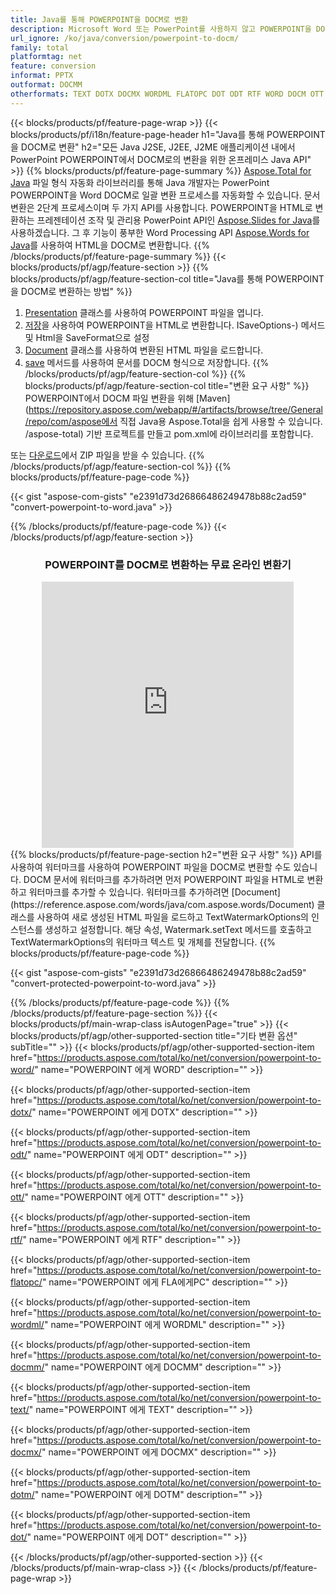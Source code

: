 ```yaml
---
title: Java를 통해 POWERPOINT을 DOCM로 변환
description: Microsoft Word 또는 PowerPoint를 사용하지 않고 POWERPOINT을 DOCM로 내보내는 Java API
url_ignore: /ko/java/conversion/powerpoint-to-docm/
family: total
platformtag: net
feature: conversion
informat: PPTX
outformat: DOCMM
otherformats: TEXT DOTX DOCMX WORDML FLATOPC DOT ODT RTF WORD DOCM OTT DOTM
---
```

{{< blocks/products/pf/feature-page-wrap >}}
{{< blocks/products/pf/i18n/feature-page-header h1="Java를 통해 POWERPOINT을 DOCM로 변환" h2="모든 Java J2SE, J2EE, J2ME 애플리케이션 내에서 PowerPoint POWERPOINT에서 DOCM로의 변환을 위한 온프레미스 Java API" >}}
{{% blocks/products/pf/feature-page-summary %}}
[Aspose.Total for Java](https://products.aspose.com/total/java/) 파일 형식 자동화 라이브러리를 통해 Java 개발자는 PowerPoint POWERPOINT을 Word DOCM로 일괄 변환 프로세스를 자동화할 수 있습니다. 문서 변환은 2단계 프로세스이며 두 가지 API를 사용합니다. POWERPOINT을 HTML로 변환하는 프레젠테이션 조작 및 관리용 PowerPoint API인 [Aspose.Slides for Java](https://products.aspose.com/slides/java/)를 사용하겠습니다. 그 후 기능이 풍부한 Word Processing API [Aspose.Words for Java](https://products.aspose.com/words/java/)를 사용하여 HTML을 DOCM로 변환합니다.
{{% /blocks/products/pf/feature-page-summary  %}}
{{< blocks/products/pf/agp/feature-section >}}
{{% blocks/products/pf/agp/feature-section-col title="Java를 통해 POWERPOINT을 DOCM로 변환하는 방법" %}}
1. [Presentation](https://reference.aspose.com/slides/java/com.aspose.slides/Presentation) 클래스를 사용하여 POWERPOINT 파일을 엽니다.
2. [저장](https://reference.aspose.com/slides/java/com.aspose.slides/Presentation#save-java.lang.String-int-com.aspose.slides)을 사용하여 POWERPOINT을 HTML로 변환합니다. ISaveOptions-) 메서드 및 Html을 SaveFormat으로 설정
3. [Document](https://reference.aspose.com/words/java/com.aspose.words/Document) 클래스를 사용하여 변환된 HTML 파일을 로드합니다.
4. [save](https://reference.aspose.com/words/java/com.aspose.words/Document#save(java.lang.String,int)) 메서드를 사용하여 문서를 DOCM 형식으로 저장합니다.
{{% /blocks/products/pf/agp/feature-section-col %}}
{{% blocks/products/pf/agp/feature-section-col title="변환 요구 사항" %}}
POWERPOINT에서 DOCM 파일 변환을 위해 [Maven](https://repository.aspose.com/webapp/#/artifacts/browse/tree/General/repo/com/aspose에서 직접 Java용 Aspose.Total을 쉽게 사용할 수 있습니다. /aspose-total) 기반 프로젝트를 만들고 pom.xml에 라이브러리를 포함합니다.

또는 [다운로드](https://releases.aspose.com/total/java)에서 ZIP 파일을 받을 수 있습니다.
{{% /blocks/products/pf/agp/feature-section-col %}}
{{% blocks/products/pf/feature-page-code %}}

{{< gist "aspose-com-gists" "e2391d73d26866486249478b88c2ad59" "convert-powerpoint-to-word.java" >}}


{{% /blocks/products/pf/feature-page-code %}}
{{< /blocks/products/pf/agp/feature-section >}}
<div class="container-fluid agp-content bg-white aboutfile box-1 vh100 section nopbtm">
<div class=container>
<div class=row>
<div class="demobox tc col-md-12 padding-0" align="center">

<h3>POWERPOINT를 DOCM로 변환하는 무료 온라인 변환기</h3>

<iframe style="border: none; height: 426px;" scrolling="no" src="https://total-conversion-app-65z5r2lp.qa.k8s.dynabic.com/?to=docm&from=pptx" id="child-iframe" width="80%"></iframe>

</div></div>
</div></div>
{{% blocks/products/pf/feature-page-section  h2="변환 요구 사항" %}}
API를 사용하여 워터마크를 사용하여 POWERPOINT 파일을 DOCM로 변환할 수도 있습니다. DOCM 문서에 워터마크를 추가하려면 먼저 POWERPOINT 파일을 HTML로 변환하고 워터마크를 추가할 수 있습니다. 워터마크를 추가하려면 [Document](https://reference.aspose.com/words/java/com.aspose.words/Document) 클래스를 사용하여 새로 생성된 HTML 파일을 로드하고 TextWatermarkOptions의 인스턴스를 생성하고 설정합니다. 해당 속성, Watermark.setText 메서드를 호출하고 TextWatermarkOptions의 워터마크 텍스트 및 개체를 전달합니다.  
{{% blocks/products/pf/feature-page-code %}}

{{< gist "aspose-com-gists" "e2391d73d26866486249478b88c2ad59" "convert-protected-powerpoint-to-word.java" >}}

{{% /blocks/products/pf/feature-page-code  %}}
{{% /blocks/products/pf/feature-page-section %}}
{{< blocks/products/pf/main-wrap-class isAutogenPage="true" >}}
{{< blocks/products/pf/agp/other-supported-section title="기타 변환 옵션" subTitle="" >}}
{{< blocks/products/pf/agp/other-supported-section-item href="https://products.aspose.com/total/ko/net/conversion/powerpoint-to-word/" name="POWERPOINT 에게 WORD" description="" >}}

{{< blocks/products/pf/agp/other-supported-section-item href="https://products.aspose.com/total/ko/net/conversion/powerpoint-to-dotx/" name="POWERPOINT 에게 DOTX" description="" >}}

{{< blocks/products/pf/agp/other-supported-section-item href="https://products.aspose.com/total/ko/net/conversion/powerpoint-to-odt/" name="POWERPOINT 에게 ODT" description="" >}}

{{< blocks/products/pf/agp/other-supported-section-item href="https://products.aspose.com/total/ko/net/conversion/powerpoint-to-ott/" name="POWERPOINT 에게 OTT" description="" >}}

{{< blocks/products/pf/agp/other-supported-section-item href="https://products.aspose.com/total/ko/net/conversion/powerpoint-to-rtf/" name="POWERPOINT 에게 RTF" description="" >}}

{{< blocks/products/pf/agp/other-supported-section-item href="https://products.aspose.com/total/ko/net/conversion/powerpoint-to-flatopc/" name="POWERPOINT 에게 FLA에게PC" description="" >}}

{{< blocks/products/pf/agp/other-supported-section-item href="https://products.aspose.com/total/ko/net/conversion/powerpoint-to-wordml/" name="POWERPOINT 에게 WORDML" description="" >}}

{{< blocks/products/pf/agp/other-supported-section-item href="https://products.aspose.com/total/ko/net/conversion/powerpoint-to-docmm/" name="POWERPOINT 에게 DOCMM" description="" >}}

{{< blocks/products/pf/agp/other-supported-section-item href="https://products.aspose.com/total/ko/net/conversion/powerpoint-to-text/" name="POWERPOINT 에게 TEXT" description="" >}}

{{< blocks/products/pf/agp/other-supported-section-item href="https://products.aspose.com/total/ko/net/conversion/powerpoint-to-docmx/" name="POWERPOINT 에게 DOCMX" description="" >}}

{{< blocks/products/pf/agp/other-supported-section-item href="https://products.aspose.com/total/ko/net/conversion/powerpoint-to-dotm/" name="POWERPOINT 에게 DOTM" description="" >}}

{{< blocks/products/pf/agp/other-supported-section-item href="https://products.aspose.com/total/ko/net/conversion/powerpoint-to-dot/" name="POWERPOINT 에게 DOT" description="" >}}


{{< /blocks/products/pf/agp/other-supported-section >}}
{{< /blocks/products/pf/main-wrap-class >}}
{{< /blocks/products/pf/feature-page-wrap >}}